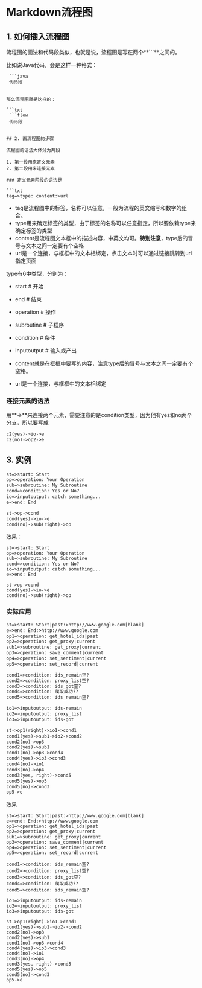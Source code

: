 # Markdown流程图

## 1. 如何插入流程图

流程图的画法和代码段类似，也就是说，流程图是写在两个**```**之间的。

比如说Java代码，会是这样一种格式：

```txt
 ```java 
 代码段
 ```
```

那么流程图就是这样的：

```txt
 ```flow
 代码段
 ``` 
```

## 2. 画流程图的步骤

流程图的语法大体分为两段

1. 第一段用来定义元素
2. 第二段用来连接元素

### 定义元素阶段的语法是

```txt
tag=>type: content:>url
```

- tag是流程图中的标签，名称可以任意，一般为流程的英文缩写和数字的组合。
- type用来确定标签的类型，由于标签的名称可以任意指定，所以要依赖type来确定标签的类型
- content是流程图文本框中的描述内容，中英文均可。**特别注意**，type后的冒号与文本之间一定要有个空格
- url是一个连接，与框框中的文本相绑定，点击文本时可以通过链接跳转到url指定页面

type有6中类型，分别为：

- start         # 开始

- end           # 结束

- operation     # 操作

- subroutine    # 子程序

- condition     # 条件

- inputoutput   # 输入或产出

- content就是在框框中要写的内容，注意type后的冒号与文本之间一定要有个空格。

- url是一个连接，与框框中的文本相绑定

### 连接元素的语法

用**->**来连接两个元素，需要注意的是condition类型，因为他有yes和no两个分支，所以要写成

```txt
c2(yes)->io->e 
c2(no)->op2->e
```

## 3. 实例

```txt
st=>start: Start
op=>operation: Your Operation
sub=>subroutine: My Subroutine
cond=>condition: Yes or No?
io=>inputoutput: catch something...
e=>end: End

st->op->cond
cond(yes)->io->e
cond(no)->sub(right)->op
```

效果：

```flow
st=>start: Start
op=>operation: Your Operation
sub=>subroutine: My Subroutine
cond=>condition: Yes or No?
io=>inputoutput: catch something...
e=>end: End

st->op->cond
cond(yes)->io->e
cond(no)->sub(right)->op
```

### 实际应用

```txt
st=>start: Start|past:>http://www.google.com[blank]
e=>end: End:>http://www.google.com
op1=>operation: get_hotel_ids|past
op2=>operation: get_proxy|current
sub1=>subroutine: get_proxy|current
op3=>operation: save_comment|current
op4=>operation: set_sentiment|current
op5=>operation: set_record|current

cond1=>condition: ids_remain空?
cond2=>condition: proxy_list空?
cond3=>condition: ids_got空?
cond4=>condition: 爬取成功??
cond5=>condition: ids_remain空?

io1=>inputoutput: ids-remain
io2=>inputoutput: proxy_list
io3=>inputoutput: ids-got

st->op1(right)->io1->cond1
cond1(yes)->sub1->io2->cond2
cond2(no)->op3
cond2(yes)->sub1
cond1(no)->op3->cond4
cond4(yes)->io3->cond3
cond4(no)->io1
cond3(no)->op4
cond3(yes, right)->cond5
cond5(yes)->op5
cond5(no)->cond3
op5->e
```

效果

```flow
st=>start: Start|past:>http://www.google.com[blank]
e=>end: End:>http://www.google.com
op1=>operation: get_hotel_ids|past
op2=>operation: get_proxy|current
sub1=>subroutine: get_proxy|current
op3=>operation: save_comment|current
op4=>operation: set_sentiment|current
op5=>operation: set_record|current

cond1=>condition: ids_remain空?
cond2=>condition: proxy_list空?
cond3=>condition: ids_got空?
cond4=>condition: 爬取成功??
cond5=>condition: ids_remain空?

io1=>inputoutput: ids-remain
io2=>inputoutput: proxy_list
io3=>inputoutput: ids-got

st->op1(right)->io1->cond1
cond1(yes)->sub1->io2->cond2
cond2(no)->op3
cond2(yes)->sub1
cond1(no)->op3->cond4
cond4(yes)->io3->cond3
cond4(no)->io1
cond3(no)->op4
cond3(yes, right)->cond5
cond5(yes)->op5
cond5(no)->cond3
op5->e
```

